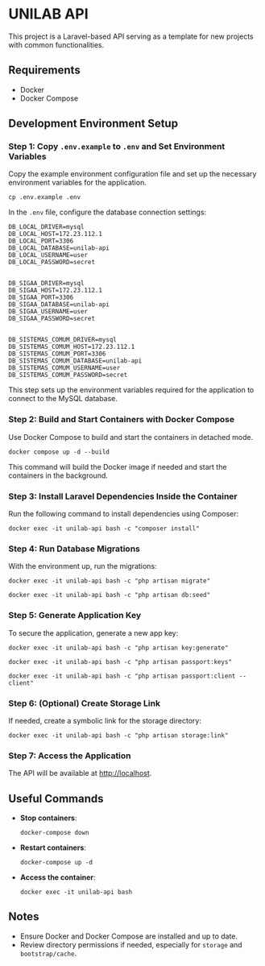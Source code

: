 # UNILAB API

This project is a Laravel-based API serving as a template for new projects with common functionalities.

## Requirements

- Docker
- Docker Compose

## Development Environment Setup

### Step 1: Copy `.env.example` to `.env` and Set Environment Variables

Copy the example environment configuration file and set up the necessary environment variables for the application.

    cp .env.example .env

In the `.env` file, configure the database connection settings:


    DB_LOCAL_DRIVER=mysql
    DB_LOCAL_HOST=172.23.112.1
    DB_LOCAL_PORT=3306
    DB_LOCAL_DATABASE=unilab-api
    DB_LOCAL_USERNAME=user
    DB_LOCAL_PASSWORD=secret


    DB_SIGAA_DRIVER=mysql
    DB_SIGAA_HOST=172.23.112.1
    DB_SIGAA_PORT=3306
    DB_SIGAA_DATABASE=unilab-api
    DB_SIGAA_USERNAME=user
    DB_SIGAA_PASSWORD=secret


    DB_SISTEMAS_COMUM_DRIVER=mysql
    DB_SISTEMAS_COMUM_HOST=172.23.112.1
    DB_SISTEMAS_COMUM_PORT=3306
    DB_SISTEMAS_COMUM_DATABASE=unilab-api
    DB_SISTEMAS_COMUM_USERNAME=user
    DB_SISTEMAS_COMUM_PASSWORD=secret


This step sets up the environment variables required for the application to connect to the MySQL database.

### Step 2: Build and Start Containers with Docker Compose

Use Docker Compose to build and start the containers in detached mode.

    docker compose up -d --build

This command will build the Docker image if needed and start the containers in the background.

### Step 3: Install Laravel Dependencies Inside the Container

Run the following command to install dependencies using Composer:

    docker exec -it unilab-api bash -c "composer install"

### Step 4: Run Database Migrations

With the environment up, run the migrations:

    docker exec -it unilab-api bash -c "php artisan migrate"

    docker exec -it unilab-api bash -c "php artisan db:seed"

### Step 5: Generate Application Key

To secure the application, generate a new app key:

    docker exec -it unilab-api bash -c "php artisan key:generate"

    docker exec -it unilab-api bash -c "php artisan passport:keys"

    docker exec -it unilab-api bash -c "php artisan passport:client --client"



### Step 6: (Optional) Create Storage Link

If needed, create a symbolic link for the storage directory:

    docker exec -it unilab-api bash -c "php artisan storage:link"

### Step 7: Access the Application

The API will be available at [http://localhost](http://localhost).

## Useful Commands

- **Stop containers**:

      docker-compose down

- **Restart containers**:

      docker-compose up -d

- **Access the container**:

      docker exec -it unilab-api bash

## Notes

- Ensure Docker and Docker Compose are installed and up to date.
- Review directory permissions if needed, especially for `storage` and `bootstrap/cache`.

